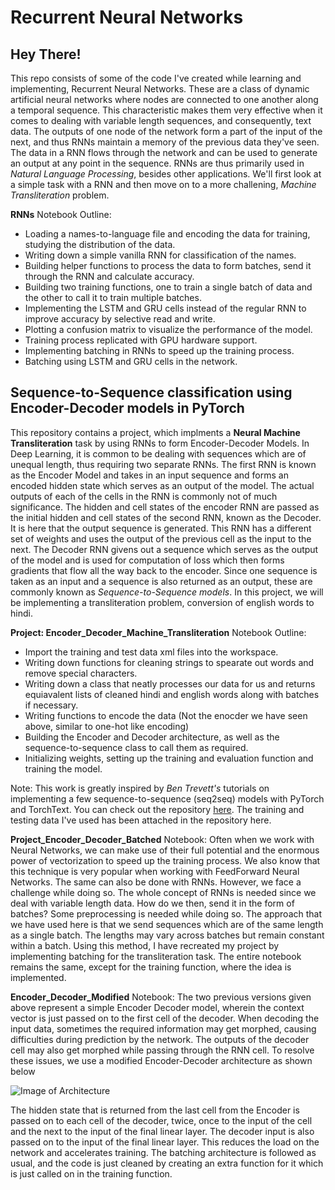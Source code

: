# Recurrent Neural Networks

## Hey There!

This repo consists of some of the code I've created while learning and implementing, Recurrent Neural Networks. These are a class of dynamic artificial neural networks where nodes
are connected to one another along a temporal sequence. This characteristic makes them very effective when it comes to dealing with variable length sequences, and consequently, text data. The outputs of one node of the network form a part of the input of the next, and thus RNNs maintain a memory of the previous data they've seen. The data in a RNN flows through the network and can be used to generate an output at any point in the sequence. RNNs are thus primarily used in _Natural Language Processing_, besides other applications. We'll first look at a simple task with a RNN and then move on to a more challening, _Machine Transliteration_ problem.

**RNNs** Notebook Outline:
- Loading a names-to-language file and encoding the data for training, studying the distribution of the data.
- Writing down a simple vanilla RNN for classification of the names.
- Building helper functions to process the data to form batches, send it through the RNN and calculate accuracy.
- Building two training functions, one to train a single batch of data and the other to call it to train multiple batches.
- Implementing the LSTM and GRU cells instead of the regular RNN to improve accuracy by selective read and write.
- Plotting a confusion matrix to visualize the performance of the model.
- Training process replicated with GPU hardware support.
- Implementing batching in RNNs to speed up the training process.
- Batching using LSTM and GRU cells in the network.


## Sequence-to-Sequence classification using Encoder-Decoder models in PyTorch

This repository contains a project, which implments a **Neural Machine Transliteration** task by using RNNs to form Encoder-Decoder Models. In Deep Learning, it is common to be dealing with sequences which are of unequal length, thus requiring two separate RNNs. The first RNN is known as the Encoder Model and takes in an input sequence and forms an encoded hidden state which serves as an output of the model. The actual outputs of each of the cells in the RNN is commonly not of much significance. The hidden and cell states of the encoder RNN are passed as the initial hidden and cell states of the second RNN, known as the Decoder. It is here that the output sequence is generated. This RNN has a different set of weights and uses the output of the previous cell as the input to the next. The Decoder RNN givens out a sequence which serves as the output of the model and is used for computation of loss which then forms gradients that flow all the way back to the encoder. Since one sequence is taken as an input and a sequence is also returned as an output, these are commonly known as _Sequence-to-Sequence models_. In this project, we will be implementing a transliteration problem, conversion of english words to hindi.

**Project: Encoder_Decoder_Machine_Transliteration** Notebook Outline:
- Import the training and test data xml files into the workspace.
- Writing down functions for cleaning strings to spearate out words and remove special characters.
- Writing down a class that neatly processes our data for us and returns equiavalent lists of cleaned hindi and english words along with batches if necessary.
- Writing functions to encode the data (Not the enocder we have seen above, similar to one-hot like encoding)
- Building the Encoder and Decoder architecture, as well as the sequence-to-sequence class to call them as required.
- Initializing weights, setting up the training and evaluation function and training the model.

Note: This work is greatly inspired by _Ben Trevett's_ tutorials on implementing a few sequence-to-sequence (seq2seq) models with PyTorch and TorchText. You can check out the repository [here](https://github.com/bentrevett/pytorch-seq2seq). The training and testing data I've used has been attached in the repository here.


**Project_Encoder_Decoder_Batched** Notebook:
Often when we work with Neural Networks, we can make use of their full potential and the enormous power of vectorization to speed up the training process. We also know that this technique is very popular when working with FeedForward Neural Networks. The same can also be done with RNNs. However, we face a challenge while doing so. The whole concept of RNNs is needed since we deal with variable length data. How do we then, send it in the form of batches? Some preprocessing is needed while doing so. The approach that we have used here is that we send sequences which are of the same length as a single batch. The lengths may vary across batches but remain constant within a batch. Using this method, I have recreated my project by implementing batching for the transliteration task. The entire notebook remains the same, except for the training function, where the idea is implemented.


**Encoder_Decoder_Modified** Notebook: 
The two previous versions given above represent a simple Encoder Decoder model, wherein the context vector is just passed on to the first cell of the decoder. When decoding the input data, sometimes the required information may get morphed, causing difficulties during prediction by the network. The outputs of the decoder cell may also get morphed while passing through the RNN cell. To resolve these issues, we use a modified Encoder-Decoder architecture as shown below 

![Image of Architecture](https://user-images.githubusercontent.com/80106630/128759901-e816c93c-71e3-41b5-a008-3b0a6cb9035c.png) 

The hidden state that is returned from the last cell from the Encoder is passed on to each cell of the decoder, twice, once to the input of the cell and the next to the input of the final linear layer. The decoder input is also passed on to the input of the final linear layer. This reduces the load on the network and accelerates training. 
The batching architecture is followed as usual, and the code is just cleaned by creating an extra function for it which is just called on in the training function.
